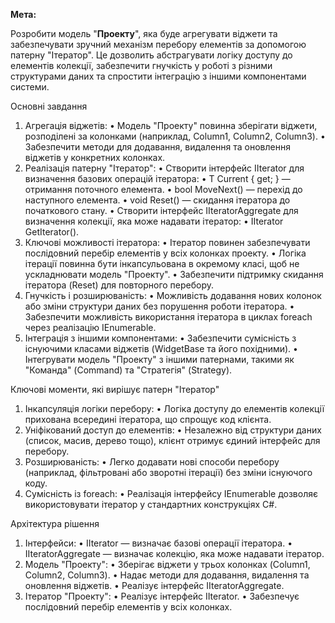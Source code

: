 **Мета:**

Розробити модель "**Проекту**", яка буде агрегувати віджети та забезпечувати зручний механізм перебору елементів за допомогою патерну "Ітератор". Це дозволить абстрагувати логіку доступу до елементів колекції, забезпечити гнучкість у роботі з різними структурами даних та спростити інтеграцію з іншими компонентами системи.

Основні завдання
1.	Агрегація віджетів:
•	Модель "Проекту" повинна зберігати віджети, розподілені за колонками (наприклад, Column1, Column2, Column3).
•	Забезпечити методи для додавання, видалення та оновлення віджетів у конкретних колонках.
2.	Реалізація патерну "Ітератор":
•	Створити інтерфейс IIterator<T> для визначення базових операцій ітератора:
•	T Current { get; } — отримання поточного елемента.
•	bool MoveNext() — перехід до наступного елемента.
•	void Reset() — скидання ітератора до початкового стану.
•	Створити інтерфейс IIteratorAggregate<T> для визначення колекції, яка може надавати ітератор:
•	IIterator<T> GetIterator().
3.	Ключові можливості ітератора:
•	Ітератор повинен забезпечувати послідовний перебір елементів у всіх колонках проекту.
•	Логіка ітерації повинна бути інкапсульована в окремому класі, щоб не ускладнювати модель "Проекту".
•	Забезпечити підтримку скидання ітератора (Reset) для повторного перебору.
4.	Гнучкість і розширюваність:
•	Можливість додавання нових колонок або зміни структури даних без порушення роботи ітератора.
•	Забезпечити можливість використання ітератора в циклах foreach через реалізацію IEnumerable<T>.
5.	Інтеграція з іншими компонентами:
•	Забезпечити сумісність з існуючими класами віджетів (WidgetBase та його похідними).
•	Інтегрувати модель "Проекту" з іншими патернами, такими як "Команда" (Command) та "Стратегія" (Strategy).

Ключові моменти, які вирішує патерн "Ітератор"
1.	Інкапсуляція логіки перебору:
•	Логіка доступу до елементів колекції прихована всередині ітератора, що спрощує код клієнта.
2.	Уніфікований доступ до елементів:
•	Незалежно від структури даних (список, масив, дерево тощо), клієнт отримує єдиний інтерфейс для перебору.
3.	Розширюваність:
•	Легко додавати нові способи перебору (наприклад, фільтровані або зворотні ітерації) без зміни існуючого коду.
4.	Сумісність із foreach:
•	Реалізація інтерфейсу IEnumerable<T> дозволяє використовувати ітератор у стандартних конструкціях C#.

Архітектура рішення
1.	Інтерфейси:
•	IIterator<T> — визначає базові операції ітератора.
•	IIteratorAggregate<T> — визначає колекцію, яка може надавати ітератор.
2.	Модель "Проекту":
•	Зберігає віджети у трьох колонках (Column1, Column2, Column3).
•	Надає методи для додавання, видалення та оновлення віджетів.
•	Реалізує інтерфейс IIteratorAggregate<WidgetBase>.
3.	Ітератор "Проекту":
•	Реалізує інтерфейс IIterator<WidgetBase>.
•	Забезпечує послідовний перебір елементів у всіх колонках.
